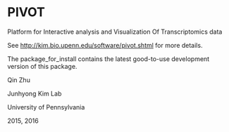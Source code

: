 # PIVOT
Platform for Interactive analysis and Visualization Of Transcriptomics data

See http://kim.bio.upenn.edu/software/pivot.shtml for more details.

The package_for_install contains the latest good-to-use development version of this package. 

Qin Zhu

Junhyong Kim Lab

University of Pennsylvania

2015, 2016
